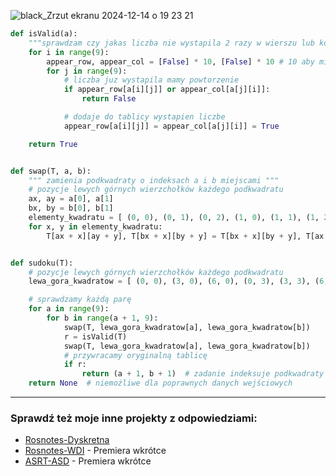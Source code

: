 ![black_Zrzut ekranu 2024-12-14 o 19 23 21](https://github.com/user-attachments/assets/16ebbddb-8d45-4b1f-83d3-f8c020a726d3)

```python 
def isValid(a):
    """sprawdzam czy jakas liczba nie wystapila 2 razy w wierszu lub kolumnie"""
    for i in range(9):
        appear_row, appear_col = [False] * 10, [False] * 10 # 10 aby miec liczby 1-9 z niepotrzebnym 0
        for j in range(9):
            # liczba juz wystapila mamy powtorzenie
            if appear_row[a[i][j]] or appear_col[a[j][i]]:
                return False

            # dodaje do tablicy wystapien liczbe
            appear_row[a[i][j]] = appear_col[a[j][i]] = True

    return True


def swap(T, a, b):
    """ zamienia podkwadraty o indeksach a i b miejscami """
    # pozycje lewych górnych wierzchołków każdego podkwadratu
    ax, ay = a[0], a[1]
    bx, by = b[0], b[1]
    elementy_kwadratu = [ (0, 0), (0, 1), (0, 2), (1, 0), (1, 1), (1, 2), (2, 0), (2, 1), (2, 2) ]
    for x, y in elementy_kwadratu:
        T[ax + x][ay + y], T[bx + x][by + y] = T[bx + x][by + y], T[ax + x][ay + y]


def sudoku(T):
    # pozycje lewych górnych wierzchołków każdego podkwadratu
    lewa_gora_kwadratow = [ (0, 0), (3, 0), (6, 0), (0, 3), (3, 3), (6, 3), (0, 6), (3, 6), (6, 6) ]

    # sprawdzamy każdą parę
    for a in range(9):
        for b in range(a + 1, 9):
            swap(T, lewa_gora_kwadratow[a], lewa_gora_kwadratow[b])
            r = isValid(T)
            swap(T, lewa_gora_kwadratow[a], lewa_gora_kwadratow[b])
            # przywracamy oryginalną tablicę
            if r:
                return (a + 1, b + 1)  # zadanie indeksuje podkwadraty od 1
    return None  # niemożliwe dla poprawnych danych wejściowych

```


---
### Sprawdź też moje inne projekty z odpowiedziami:
- [Rosnotes-Dyskretna](https://github.com/kamilGie/Rosnotes-Dyskretna)
- [Rosnotes-WDI](https://github.com/kamilGie/Rosnotes-WDI) - Premiera wkrótce
- [ASRT-ASD](https://github.com/kamilGie/Rosnotes-Dyskretna) - Premiera wkrótce
